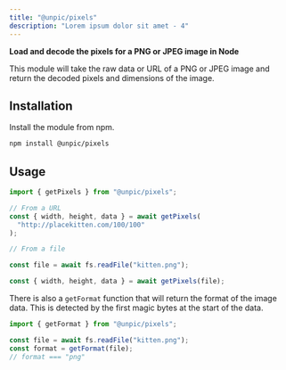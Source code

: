 ```yaml
---
title: "@unpic/pixels"
description: "Lorem ipsum dolor sit amet - 4"
---
```


**Load and decode the pixels for a PNG or JPEG image in Node**

This module will take the raw data or URL of a PNG or JPEG image and return the
decoded pixels and dimensions of the image.

## Installation

Install the module from npm.

```bash
npm install @unpic/pixels
```

## Usage

```ts
import { getPixels } from "@unpic/pixels";

// From a URL
const { width, height, data } = await getPixels(
  "http://placekitten.com/100/100"
);

// From a file

const file = await fs.readFile("kitten.png");

const { width, height, data } = await getPixels(file);
```

There is also a `getFormat` function that will return the format of the image
data. This is detected by the first magic bytes at the start of the data.

```ts
import { getFormat } from "@unpic/pixels";

const file = await fs.readFile("kitten.png");
const format = getFormat(file);
// format === "png"
```

